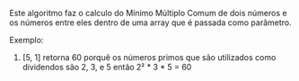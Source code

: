 Este algoritmo faz o calculo do Mínimo Múltiplo Comum de dois números e os números entre eles dentro de uma array 
que é passada como parâmetro.

Exemplo: 

1. [5, 1] retorna 60 porquê os números primos que são utilizados como dividendos são 2, 3, e 5 então 2² * 3 * 5 = 60